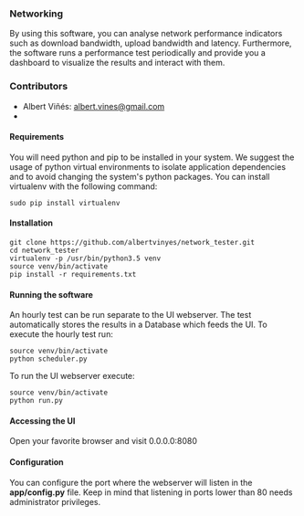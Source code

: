 ### Networking
By using this software, you can analyse network performance indicators such as download bandwidth, upload bandwidth and latency. Furthermore, the software runs a performance test periodically and provide you a dashboard to visualize the results and interact with them.

### Contributors
- Albert Viñés: albert.vines@gmail.com
- 

#### Requirements
You will need python and pip to be installed in your system. We suggest the usage of python virtual environments to isolate  application dependencies and to avoid changing the system's python packages. You can install virtualenv with the following command:


```shell
sudo pip install virtualenv
```

#### Installation
```shell
git clone https://github.com/albertvinyes/network_tester.git
cd network_tester
virtualenv -p /usr/bin/python3.5 venv
source venv/bin/activate
pip install -r requirements.txt
```
#### Running the software
An hourly test can be run separate to the UI webserver. The test automatically stores the results in a Database which feeds the UI. To execute the hourly test run:

```shell
source venv/bin/activate
python scheduler.py
```

To run the UI webserver execute:
```shell
source venv/bin/activate
python run.py
```

#### Accessing the UI
Open your favorite browser and visit 0.0.0.0:8080

#### Configuration
You can configure the port where the webserver will listen in the **app/config.py** file. Keep in mind that listening in ports lower than 80 needs administrator privileges.
